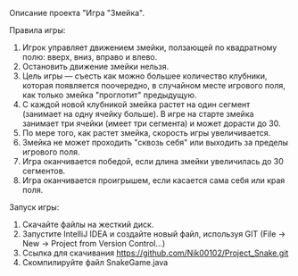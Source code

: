 Описание проекта "Игра "Змейка".

Правила игры:
1. Игрок управляет движением змейки, ползающей по квадратному полю: вверх, вниз, вправо и влево.
2. Остановить движение змейки нельзя.
3. Цель игры — съесть как можно большее количество клубники, которая появляется поочередно, в случайном месте игрового поля, как только змейка "проглотит" предыдущую.
4. С каждой новой клубникой змейка растет на один сегмент (занимает на одну ячейку больше). В игре на старте змейка занимает три ячейки (имеет три сегмента) и может дорасти до 30.
5. По мере того, как растет змейка, скорость игры увеличивается.
6. Змейка не может проходить "сквозь себя" или выходить за пределы игрового поля.
7. Игра оканчивается победой, если длина змейки увеличилась до 30 сегментов.
8. Игра оканчивается проигрышем, если касается сама себя или края поля.

Запуск игры:
1. Скачайте файлы на жесткий диск.
2. Запустите IntelliJ IDEA и создайте новый файл, используя GIT (File -> New -> Project from Version Control...)
3. Ссылка для скачивания https://github.com/Nik00102/Project_Snake.git
4. Скомпилируйте файл SnakeGame.java